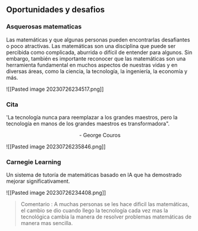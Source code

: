 <h2>Oportunidades y desafios</h2>  

<h3>Asquerosas matematicas</h3>
<p>Las matemáticas y que algunas personas pueden encontrarlas desafiantes o poco atractivas. Las matemáticas son una disciplina que puede ser percibida como complicada, aburrida o difícil de entender para algunos. Sin embargo, también es importante reconocer que las matemáticas son una herramienta fundamental en muchos aspectos de nuestras vidas y en diversas áreas, como la ciencia, la tecnología, la ingeniería, la economía y más.</p>

![[Pasted image 20230726234517.png]]

<h3> Cita </h3>
<p>'La tecnología nunca para reemplazar a los grandes maestros, pero la tecnología en manos de los grandes maestros es transformadora". </p>

<center>- George Couros</center>

![[Pasted image 20230726235846.png]]
<h3> Carnegie Learning  </h3>
<p>Un sistema de tutoría de matemáticas basado en lA que ha demostrado mejorar significativament.</p>

![[Pasted image 20230726234408.png]]

> Comentario : A muchas personas se les hace dificil las matemáticas, el cambio se dio cuando  llego la tecnología cada vez mas la tecnológica cambia la manera de resolver problemas matemáticas de manera mas sencilla.

